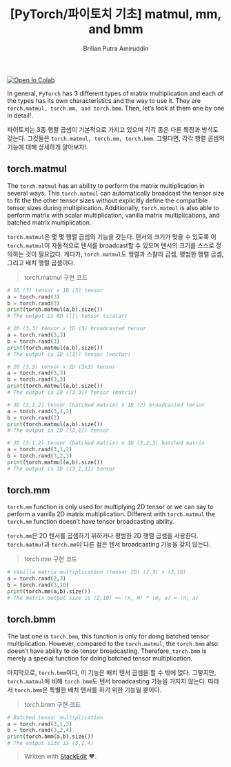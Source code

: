 ﻿---
layout: post
toc: true
title: "[PyTorch/파이토치 기초] matmul, mm, and bmm"
categories: study-log
tags: [machine-learning, pytorch]
author:
  - Brilian Putra Amiruddin
---

<a href="https://colab.research.google.com/drive/1i-xscoArLfV3qjUSFpPyRA3uykBi-C0x#scrollTo=orcx_gB85JBl">  <img src="https://colab.research.google.com/assets/colab-badge.svg" alt="Open In Colab"/></a>

In general, ``PyTorch`` has 3 different types of matrix multiplication and each of the types has its own characteristics and the way to use it. They are ``torch.matmul, torch.mm, and torch.bmm``. Then, let’s look at them one by one in detail!. 

파이토치는 3종 행렬 곱셈이 기본적으로 가지고 있으며 각각 종은 다른 특징과 방식도 갖는다. 그것들은 ``torch.matmul, torch.mm, torch.bmm``. 그렇다면, 각각 행렬 곱셈의 기능에 대해 상세하게 알아보자!.

## torch.matmul

The ``torch.matmul`` has an ability to perform the matrix multiplication in several ways. This ``torch.matmul`` can automatically broadcast the tensor size to fit the the other tensor sizes without explicitly define the compatible tensor sizes during multiplication. Additionally, ``torch.matmul`` is also able to perform matrix with scalar multiplication, vanilla matrix multiplications, and batched matrix multiplication.

``torch.matmul``은 몇 몇 행렬 곱셈의 기능을 갖는다. 텐서의 크기가 맞을 수 있도록 이 ``torch.matmul``이 자동적으로 텐서를 broadcast할 수 있으며 텐서의 크기를 스스로 정의하는 것이 필요없다. 게다가, ``torch.matmul``도 행렬과 스칼라 곱셈, 평범한 행렬 곱셈, 그리고 배치 행렬 곱셈이다.
> torch.matmul 구현 코드

```python
# 1D (3) tensor x 1D (3) tensor
a = torch.rand(3)
b = torch.rand(3)
print(torch.matmul(a,b).size())
# The output is 0D ([]) tensor (scalar)

# 2D (3,3) tensor x 1D (3) broadcasted tensor
a = torch.rand(3,3)
b = torch.rand(3)
print(torch.matmul(a,b).size())
# The output is 1D ([3]) tensor (vector)

# 2D (3,3) tensor x 2D (3x3) tensor
a = torch.rand(3,3)
b = torch.rand(3,3)
print(torch.matmul(a,b).size())
# The output is 2D ([3,3]) tensor (matrix)

# 3D (3,1,2) tensor (batched matrix) x 1D (2) broadcasted tensor
a = torch.rand(3,1,2)
b = torch.rand(2)
print(torch.matmul(a,b).size())
# The output is 2D ([3,1]) tensor

# 3D (3,1,2) tensor (batched matrix) x 3D (3,2,3) batched matrix
a = torch.rand(3,1,2)
b = torch.rand(3,2,3)
print(torch.matmul(a,b).size())
# The output is 3D ([3,1,3]) tensor
``` 
## torch.mm

``torch.mm`` function is only used for multiplying 2D tensor or we can say to perform a vanilla 2D matrix multiplication. Different with ``torch.matmul`` the ``torch.mm`` function doesn’t have tensor broadcasting ability.

``torch.mm``은 2D 텐서를 곱셈하기 위하거나 평범한 2D 행렬 곱셈을 사용한다. ``torch.matmul``과 ``torch.mm``이  다른 점은 텐서 broadcasting 기능을 갖지 않는다.  

> torch.mm 구현 코드

```python
# Vanilla matrix multiplication (tensor 2D) (2,3) x (3,10)
a = torch.rand(2,3)
b = torch.rand(3,10)
print(torch.mm(a,b).size())
# The matrix output size is (2,10) => (n, m) * (m, a) = (n, a)
```


## torch.bmm
The last one is ``torch.bmm``, this function is only for doing batched tensor multiplication. However, compared to the ``torch.matmul``, the ``torch.bmm`` also doesn’t have ability to do tensor broadcasting. Therefore, ``torch.bmm`` is merely a special function for doing batched tensor multiplication.

마지막으로, ``torch.bmm``이다, 이 기능은 배치 텐서 곱셈을 할 수 밖에 없다. 그렇지만, ``torch.matmul``에 비해 ``torch.bmm``도 텐서 broadcasting 기능을 가지지 않는다. 따라서 ``torch.bmm``은 특별한 배치 텐서를 하기 위한 기능일 뿐이다. 

> torch.bmm 구현 코드

```python
# Batched tensor multiplication
a = torch.rand(3,1,2)
b = torch.rand(3,2,4)
print(torch.bmm(a,b).size())
# The output size is (3,1,4)
```

> Written with [StackEdit](https://stackedit.io/) ❤️.
